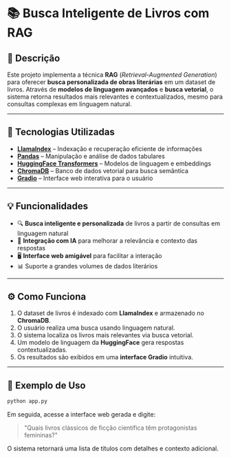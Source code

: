 # 📚 Busca Inteligente de Livros com RAG

## 📌 Descrição

Este projeto implementa a técnica **RAG** (*Retrieval-Augmented Generation*) para oferecer **busca personalizada de obras literárias** em um dataset de livros.
Através de **modelos de linguagem avançados** e **busca vetorial**, o sistema retorna resultados mais relevantes e contextualizados, mesmo para consultas complexas em linguagem natural.

---

## 🚀 Tecnologias Utilizadas

* **[LlamaIndex](https://gpt-index.readthedocs.io/)** – Indexação e recuperação eficiente de informações
* **[Pandas](https://pandas.pydata.org/)** – Manipulação e análise de dados tabulares
* **[HuggingFace Transformers](https://huggingface.co/)** – Modelos de linguagem e embeddings
* **[ChromaDB](https://www.trychroma.com/)** – Banco de dados vetorial para busca semântica
* **[Gradio](https://www.gradio.app/)** – Interface web interativa para o usuário

---

## 💡 Funcionalidades

* 🔍 **Busca inteligente e personalizada** de livros a partir de consultas em linguagem natural
* 🤖 **Integração com IA** para melhorar a relevância e contexto das respostas
* 🖥 **Interface web amigável** para facilitar a interação
* 📊 Suporte a grandes volumes de dados literários

---

## ⚙️ Como Funciona

1. O dataset de livros é indexado com **LlamaIndex** e armazenado no **ChromaDB**.
2. O usuário realiza uma busca usando linguagem natural.
3. O sistema localiza os livros mais relevantes via busca vetorial.
4. Um modelo de linguagem da **HuggingFace** gera respostas contextualizadas.
5. Os resultados são exibidos em uma **interface Gradio** intuitiva.

---

## 📌 Exemplo de Uso

```bash
python app.py
```

Em seguida, acesse a interface web gerada e digite:

> "Quais livros clássicos de ficção científica têm protagonistas femininas?"

O sistema retornará uma lista de títulos com detalhes e contexto adicional.

